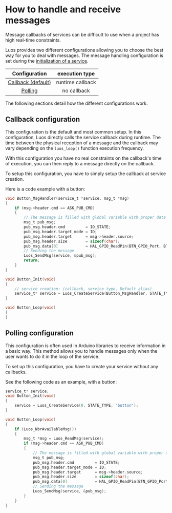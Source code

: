 # How to handle and receive messages

Message callbacks of services can be difficult to use when a project has high real-time constraints.

Luos provides two different configurations allowing you to choose the best way for you to deal with messages.
The message handling configuration is set during the [initialization of a service](../services/service_api.md).

|Configuration|execution type|
|:---:|:---:|
|[Callback (default)](#Callback-configuration)|runtime callback|
|[Polling](#polling-configuration)|no callback|

The following sections detail how the different configurations work.

## Callback configuration

This configuration is the default and most common setup. In this configuration, Luos directly calls the service callback during runtime. The time between the physical reception of a message and the callback may vary depending on the `luos_loop()` function execution frequency.

With this configuration you have no real constraints on the callback's time of execution, you can then reply to a message directly on the callback.

To setup this configuration, you have to simply setup the callback at service creation.

Here is a code example with a button:
```c
void Button_MsgHandler(service_t *service, msg_t *msg)
{
    if (msg->header.cmd == ASK_PUB_CMD)
    {
        // The message is filled with global variable with proper data
        msg_t pub_msg;
        pub_msg.header.cmd         = IO_STATE;
        pub_msg.header.target_mode = ID;
        pub_msg.header.target      = msg->header.source;
        pub_msg.header.size        = sizeof(char);
        pub_msg.data[0]            = HAL_GPIO_ReadPin(BTN_GPIO_Port, BTN_Pin);
        // Sending the message
        Luos_SendMsg(service, &pub_msg);
        return;
    }
}

void Button_Init(void)
{
    // service creation: (callback, service type, Default alias)
    service_t* service = Luos_CreateService(Button_MsgHandler, STATE_TYPE, "button");
}

void Button_Loop(void)
{
}
```

## Polling configuration
This configuration is often used in Arduino libraries to receive information in a basic way. This method allows you to handle messages only when the user wants to do it in the loop of the service.

To set up this configuration, you have to create your service without any callbacks.

See the following code as an example, with a button:

```c
service_t* service;
void Button_Init(void)
{
    service = Luos_CreateService(0, STATE_TYPE, "button");
}

void Button_Loop(void)
{
    if (Luos_NbrAvailableMsg())
    {
        msg_t *msg = Luos_ReadMsg(service);
        if (msg->header.cmd == ASK_PUB_CMD)
        {
            // The message is filled with global variable with proper data
            msg_t pub_msg;
            pub_msg.header.cmd         = IO_STATE;
            pub_msg.header.target_mode = ID;
            pub_msg.header.target      = msg->header.source;
            pub_msg.header.size        = sizeof(char);
            pub_msg.data[0]            = HAL_GPIO_ReadPin(BTN_GPIO_Port, BTN_Pin);
            // Sending the message
            Luos_SendMsg(service, &pub_msg);
        }
    }
}
```
